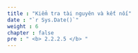 ```yaml
---
title : "Kiểm tra tài nguyên và kết nối"
date : "`r Sys.Date()`"
weight : 6
chapter : false
pre : " <b> 2.2.2.5 </b> "
---
```

